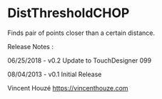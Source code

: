 DistThresholdCHOP
=================

Finds pair of points closer than a certain distance.

Release Notes :

06/25/2018 - v0.2 Update to TouchDesigner 099

08/04/2013 - v0.1 Initial Release


Vincent Houzé
https://vincenthouze.com
